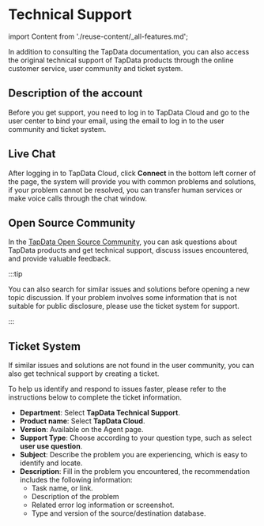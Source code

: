 # Technical Support

import Content from './reuse-content/_all-features.md';

<Content />

In addition to consulting the TapData documentation, you can also access the original technical support of TapData products through the online customer service, user community and ticket system.

## Description of the account

Before you get support, you need to log in to TapData Cloud and go to the user center to bind your email, using the email to log in to the user community and ticket system.



## Live Chat

After logging in to TapData Cloud, click **Connect** in the bottom left corner of the page, the system will provide you with common problems and solutions, if your problem cannot be resolved, you can transfer human services or make voice calls through the chat window.



## Open Source Community

In the [TapData Open Source Community](https://github.com/tapdata/tapdata), you can ask questions about TapData products and get technical support, discuss issues encountered, and provide valuable feedback.

:::tip

You can also search for similar issues and solutions before opening a new topic discussion. If your problem involves some information that is not suitable for public disclosure, please use the ticket system for support.

:::



## Ticket System

If similar issues and solutions are not found in the user community, you can also get technical support by creating a ticket.

To help us identify and respond to issues faster, please refer to the instructions below to complete the ticket information.

* **Department**: Select **TapData Technical Support**.
* **Product name**: Select **TapData Cloud**.
* **Version**: Available on the Agent page.
* **Support Type**: Choose according to your question type, such as select **user use question**.
* **Subject**: Describe the problem you are experiencing, which is easy to identify and locate.
* **Description**: Fill in the problem you encountered, the recommendation includes the following information:
   * Task name, or link.
   * Description of the problem
   * Related error log information or screenshot.
   * Type and version of the source/destination database.
